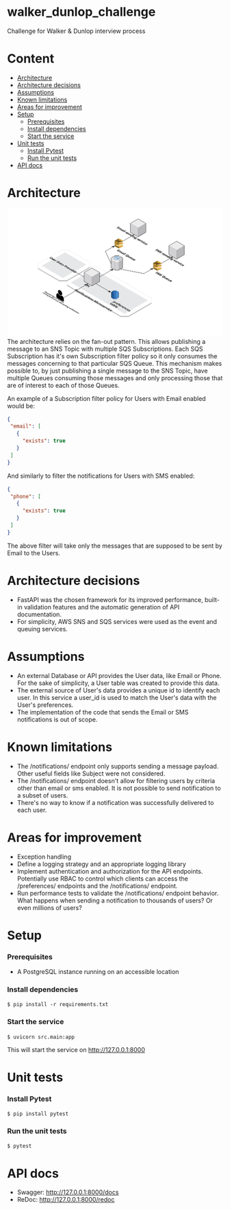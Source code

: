 # walker_dunlop_challenge <!-- omit from toc -->
Challenge for Walker &amp; Dunlop interview process

# Content <!-- omit from toc -->
- [Architecture](#architecture)
- [Architecture decisions](#architecture-decisions)
- [Assumptions](#assumptions)
- [Known limitations](#known-limitations)
- [Areas for improvement](#areas-for-improvement)
- [Setup](#setup)
    - [Prerequisites](#prerequisites)
    - [Install dependencies](#install-dependencies)
    - [Start the service](#start-the-service)
- [Unit tests](#unit-tests)
    - [Install Pytest](#install-pytest)
    - [Run the unit tests](#run-the-unit-tests)
- [API docs](#api-docs)

# Architecture
![Architecture Diagram](architecture.png)
The architecture relies on the fan-out pattern. This allows publishing a message to an SNS Topic with multiple SQS Subscriptions.
Each SQS Subscription has it's own Subscription filter policy so it only consumes the messages concerning to that particular SQS Queue. This mechanism makes possible to, by just publishing a single message to the SNS Topic, have multiple Queues consuming those messages and only processing those that are of interest to each of those Queues.

An example of a Subscription filter policy for Users with Email enabled would be:
 ```json
{
  "email": [
    {
      "exists": true
    }
  ]
}
```
And similarly to filter the notifications for Users with SMS enabled:
 ```json
{
  "phone": [
    {
      "exists": true
    }
  ]
}
```
The above filter will take only the messages that are supposed to be sent by Email to the Users.

# Architecture decisions
- FastAPI was the chosen framework for its improved performance, built-in validation features and the automatic generation of API documentation.
- For simplicity, AWS SNS and SQS services were used as the event and queuing services.

# Assumptions
- An external Database or API provides the User data, like Email or Phone. For the sake of simplicity, a User table was created to provide this data.
- The external source of User's data provides a unique id to identify each user. In this service a user_id is used to match the User's data with the User's preferences.
- The implementation of the code that sends the Email or SMS notifications is out of scope.

# Known limitations
- The /notifications/ endpoint only supports sending a message payload. Other useful fields like Subject were not considered.
- The /notifications/ endpoint doesn't allow for filtering users by criteria other than email or sms enabled. It is not possible to send notification to a subset of users.
- There's no way to know if a notification was successfully delivered to each user. 

# Areas for improvement
- Exception handling
- Define a logging strategy and an appropriate logging library
- Implement authentication and authorization for the API endpoints. Potentially use RBAC to control which clients can access the /preferences/ endpoints and the /notifications/ endpoint.
- Run performance tests to validate the /notifications/ endpoint behavior. What happens when sending a notification to thousands of users? Or even millions of users?

# Setup
### Prerequisites
- A PostgreSQL instance running on an accessible location

### Install dependencies
```console
$ pip install -r requirements.txt
```

### Start the service
```console
$ uvicorn src.main:app
```
This will start the service on http://127.0.0.1:8000

# Unit tests
### Install Pytest
```console
$ pip install pytest
```

### Run the unit tests
```console
$ pytest
```

# API docs
- Swagger: http://127.0.0.1:8000/docs
- ReDoc: http://127.0.0.1:8000/redoc

